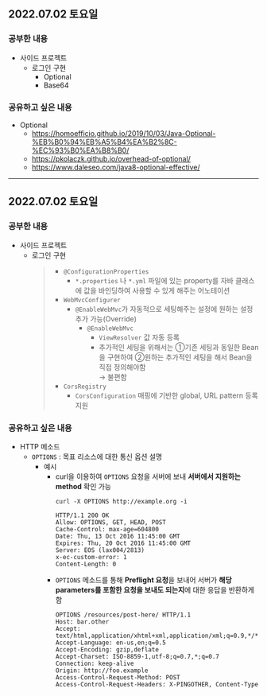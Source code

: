 ## 2022.07.02 토요일
### 공부한 내용
- 사이드 프로젝트
  + 로그인 구현
    - Optional
    - Base64
### 공유하고 싶은 내용
- Optional
  + https://homoefficio.github.io/2019/10/03/Java-Optional-%EB%B0%94%EB%A5%B4%EA%B2%8C-%EC%93%B0%EA%B8%B0/
  + https://pkolaczk.github.io/overhead-of-optional/
  + https://www.daleseo.com/java8-optional-effective/

--- 

## 2022.07.02 토요일
### 공부한 내용
- 사이드 프로젝트
  + 로그인 구현
    > + `@ConfigurationProperties`
    >   -  `*.properties` 나 `*.yml` 파일에 있는 property를 자바 클래스에 값을 바인딩하여 사용할 수 있게 해주는 어노테이션
    > + `WebMvcConfigurer`
    >   - `@EnableWebMvc`가 자동적으로 세팅해주는 설정에 원하는 설정 추가 가능(Override)
    >     + `@EnableWebMvc`
    >       - `ViewResolver` 값 자동 등록
    >       - 추가적인 세팅을 위해서는 ①기존 세팅과 동일한 Bean을 구현하여 ②원하는 추가적인 세팅을 해서 Bean을 직접 정의해야함<br>→ 불편함
    > + `CorsRegistry`
    >   - `CorsConfiguration` 매핑에 기반한 global, URL pattern 등록 지원

### 공유하고 싶은 내용
- HTTP 메소드
  + `OPTIONS` : 목표 리소스에 대한 통신 옵션 설명
    - 예시
      + curl을 이용하여 `OPTIONS` 요청을 서버에 보내 **서버에서 지원하는 method** 확인 가능
        ```shell
        curl -X OPTIONS http://example.org -i

        HTTP/1.1 200 OK
        Allow: OPTIONS, GET, HEAD, POST
        Cache-Control: max-age=604800
        Date: Thu, 13 Oct 2016 11:45:00 GMT
        Expires: Thu, 20 Oct 2016 11:45:00 GMT
        Server: EOS (lax004/2813)
        x-ec-custom-error: 1
        Content-Length: 0
        ```
      + `OPTIONS` 메소드를 통해 **Preflight 요청**을 보내어 서버가 **해당 parameters를 포함한 요청을 보내도 되는지**에 대한 응답을 반환하게 함
        ```shell
        OPTIONS /resources/post-here/ HTTP/1.1
        Host: bar.other
        Accept: text/html,application/xhtml+xml,application/xml;q=0.9,*/*;q=0.8
        Accept-Language: en-us,en;q=0.5
        Accept-Encoding: gzip,deflate
        Accept-Charset: ISO-8859-1,utf-8;q=0.7,*;q=0.7
        Connection: keep-alive
        Origin: http://foo.example
        Access-Control-Request-Method: POST
        Access-Control-Request-Headers: X-PINGOTHER, Content-Type
        ```